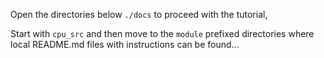 Open the directories below <code>./docs</code> to proceed with the tutorial,

Start with <code>cpu_src</code> and then move to the <code>module</code> prefixed directories where local README.md files with instructions can be found...
